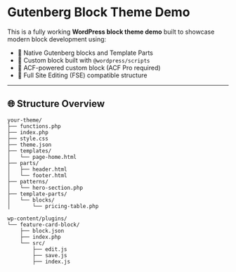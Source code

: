 # Gutenberg Block Theme Demo

This is a fully working **WordPress block theme demo** built to showcase modern block development using:

- 🔧 Native Gutenberg blocks and Template Parts
- 🧱 Custom block built with `@wordpress/scripts`
- 🧩 ACF-powered custom block (ACF Pro required)
- 🎨 Full Site Editing (FSE) compatible structure

---

## 🌐 Structure Overview

```plaintext
your-theme/
├── functions.php
├── index.php
├── style.css
├── theme.json
├── templates/
│   └── page-home.html
├── parts/
│   ├── header.html
│   └── footer.html
├── patterns/
│   └── hero-section.php
├── template-parts/
│   └── blocks/
│       └── pricing-table.php

wp-content/plugins/
└── feature-card-block/
    ├── block.json
    ├── index.php
    └── src/
        ├── edit.js
        ├── save.js
        ├── index.js